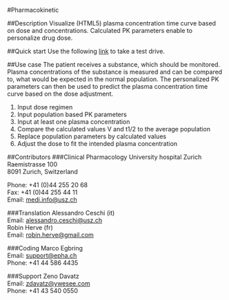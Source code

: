 #Pharmacokinetic

##Description
Visualize (HTML5) plasma concentration time curve based on dose and concentrations. Calculated PK parameters enable to personalize drug dose. 

##Quick start
Use the following <a target="_blank" href="http://kinetics.epha.ch/#bio=100&dosierung=2000&tau=12&hwz=10&v=42&c1=15&t1=11&otb=40&utb=15">link</a> to take a test drive.

##Use case
The patient receives a substance, which should be monitored. Plasma concentrations of the substance is measured and can be compared to, what would be expected in the normal population. The personalized PK parameters can then be used to predict the plasma concentration time curve based on the dose adjustment. 
<ol>
<li>Input dose regimen</li>
<li>Input population based PK parameters</li>
<li>Input at least one plasma concentration</li>
<li>Compare the calculated values V and t1/2 to the average population</li>
<li>Replace population parameters by calculated values</li>
<li>Adjust the dose to fit the intended plasma concentration</li>
</ol>


##Contributors
###Clinical Pharmacology
University hospital Zurich
<br/>Raemistrasse 100
<br/>8091 Zurich, Switzerland

Phone: +41 (0)44 255 20 68
<br/>Fax:   +41 (0)44 255 44 11
<br/>Email: medi.info@usz.ch

###Translation
Alessandro Ceschi (it)
<br/>Email: alessandro.ceschi@usz.ch
<br/>Robin Herve (fr)
<br/>Email: robin.herve@gmail.com

###Coding
Marco Egbring
<br/>Email: support@epha.ch
<br/>Phone: +41 44 586 4435

###Support
Zeno Davatz
<br/>Email: zdavatz@ywesee.com
<br/>Phone: +41 43 540 0550